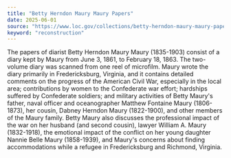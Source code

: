 ```yaml
---
title: "Betty Herndon Maury Maury Papers"
date: 2025-06-01
source: "https://www.loc.gov/collections/betty-herndon-maury-maury-papers/about-this-collection/"
keyword: "reconstruction"
---
```


The papers of diarist Betty Herndon Maury Maury (1835-1903) consist of a diary kept by Maury from June 3, 1861, to February 18, 1863. The two-volume diary was scanned from one reel of microfilm. Maury wrote the diary primarily in Fredericksburg, Virginia, and it contains detailed comments on the progress of the American Civil War, especially in the local area; contributions by women to the Confederate war effort; hardships suffered by Confederate soldiers; and military activities of Betty Maury's father, naval officer and oceanographer Matthew Fontaine Maury (1806-1873), her cousin, Dabney Herndon Maury (1822-1900), and other members of the Maury family. Betty Maury also discusses the professional impact of the war on her husband (and second cousin), lawyer William A. Maury (1832-1918), the emotional impact of the conflict on her young daughter Nannie Belle Maury (1858-1939), and Maury's concerns about finding accommodations while a refugee in Fredericksburg and Richmond, Virginia.


